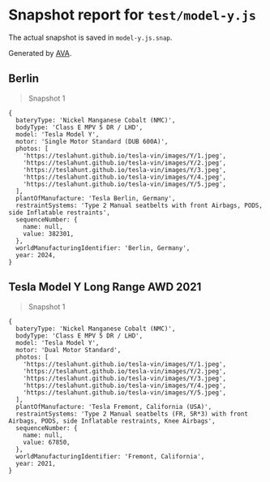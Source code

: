 # Snapshot report for `test/model-y.js`

The actual snapshot is saved in `model-y.js.snap`.

Generated by [AVA](https://avajs.dev).

## Berlin

> Snapshot 1

    {
      bateryType: 'Nickel Manganese Cobalt (NMC)',
      bodyType: 'Class E MPV 5 DR / LHD',
      model: 'Tesla Model Y',
      motor: 'Single Motor Standard (DUB 600A)',
      photos: [
        'https://teslahunt.github.io/tesla-vin/images/Y/1.jpeg',
        'https://teslahunt.github.io/tesla-vin/images/Y/2.jpeg',
        'https://teslahunt.github.io/tesla-vin/images/Y/3.jpeg',
        'https://teslahunt.github.io/tesla-vin/images/Y/4.jpeg',
        'https://teslahunt.github.io/tesla-vin/images/Y/5.jpeg',
      ],
      plantOfManufacture: 'Tesla Berlin, Germany',
      restraintSystems: 'Type 2 Manual seatbelts with front Airbags, PODS, side Inflatable restraints',
      sequenceNumber: {
        name: null,
        value: 382301,
      },
      worldManufacturingIdentifier: 'Berlin, Germany',
      year: 2024,
    }

## Tesla Model Y Long Range AWD 2021

> Snapshot 1

    {
      bateryType: 'Nickel Manganese Cobalt (NMC)',
      bodyType: 'Class E MPV 5 DR / LHD',
      model: 'Tesla Model Y',
      motor: 'Dual Motor Standard',
      photos: [
        'https://teslahunt.github.io/tesla-vin/images/Y/1.jpeg',
        'https://teslahunt.github.io/tesla-vin/images/Y/2.jpeg',
        'https://teslahunt.github.io/tesla-vin/images/Y/3.jpeg',
        'https://teslahunt.github.io/tesla-vin/images/Y/4.jpeg',
        'https://teslahunt.github.io/tesla-vin/images/Y/5.jpeg',
      ],
      plantOfManufacture: 'Tesla Fremont, California (USA)',
      restraintSystems: 'Type 2 Manual seatbelts (FR, SR*3) with front Airbags, PODS, side Inflatable restraints, Knee Airbags',
      sequenceNumber: {
        name: null,
        value: 67850,
      },
      worldManufacturingIdentifier: 'Fremont, California',
      year: 2021,
    }
